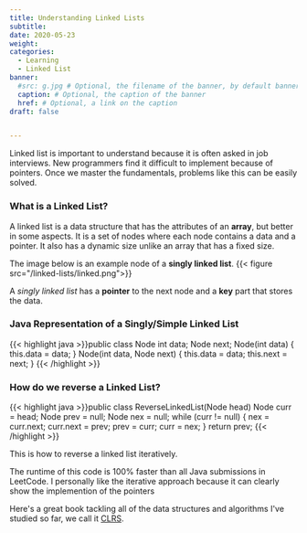 ```yaml
---
title: Understanding Linked Lists
subtitle:
date: 2020-05-23
weight: 
categories:
  - Learning
  - Linked List
banner:
  #src: g.jpg # Optional, the filename of the banner, by default banner.jpg
  caption: # Optional, the caption of the banner
  href: # Optional, a link on the caption
draft: false


---
```

Linked list is important to understand because it is often asked in job interviews. New programmers find it difficult to implement because of pointers. Once we master the fundamentals, problems like this can be easily solved.
<!--more--> 

### What is a Linked List?

A linked list is a data structure that has the attributes of an **array**, but better in some aspects. It is a set of nodes where each node contains a data and a pointer. It also has a dynamic size unlike an array that has a fixed size.

The image below is an example node of a **singly linked list**.
{{< figure src="/linked-lists/linked.png">}}

A *singly linked list* has a **pointer** to the next node and a **key** part that stores the data. 


### Java Representation of a Singly/Simple Linked List

{{< highlight java >}}public class Node 
	int data;
	Node next;
	Node(int data) {
		this.data = data;
	}
	Node(int data, Node next) {
		this.data = data;
		this.next = next;
	}
{{< /highlight >}}

### How do we reverse a Linked List?

{{< highlight java >}}public class ReverseLinkedList(Node head) 
	Node curr = head;
	Node prev = null;
	Node nex = null;
	while (curr != null) {
		nex = curr.next;
		curr.next = prev;
		prev = curr;
		curr = nex;
	}
	return prev;
{{< /highlight >}}

This is how to reverse a linked list iteratively. 

The runtime of this code is 100% faster than all Java submissions in LeetCode. I personally like the iterative approach because it can clearly show the implemention of the pointers

Here's a great book tackling all of the data structures and algorithms I've studied so far, we call it [CLRS](https://www.amazon.com/Introduction-Algorithms-3rd-MIT-Press/dp/0262033844). 